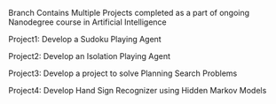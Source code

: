 Branch Contains Multiple Projects completed as a part of ongoing Nanodegree course in Artificial Intelligence

Project1: Develop a Sudoku Playing Agent

Project2: Develop an Isolation Playing Agent

Project3: Develop a project to solve Planning Search Problems

Project4: Develop Hand Sign Recognizer using Hidden Markov Models
